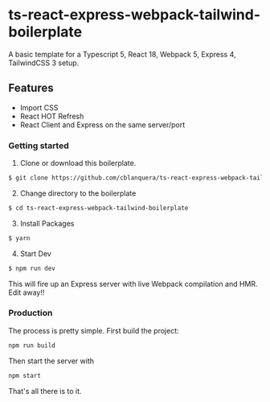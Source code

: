 # ts-react-express-webpack-tailwind-boilerplate

A basic template for a Typescript 5, React 18, Webpack 5, Express 4, TailwindCSS 3 setup.

## Features

 - Import CSS
 - React HOT Refresh
 - React Client and Express on the same server/port

### Getting started

1. Clone or download this boilerplate.

```bash
$ git clone https://github.com/cblanquera/ts-react-express-webpack-tailwind-boilerplate.git
```

2. Change directory to the boilerplate

```bash
$ cd ts-react-express-webpack-tailwind-boilerplate
```

3. Install Packages

```bash
$ yarn
```

4. Start Dev

```bash
$ npm run dev
```

This will fire up an Express server with live Webpack compilation and HMR.
Edit away!!

### Production

The process is pretty simple. First build the project:

```bash
npm run build
```

Then start the server with

```bash
npm start
```

That's all there is to it.
